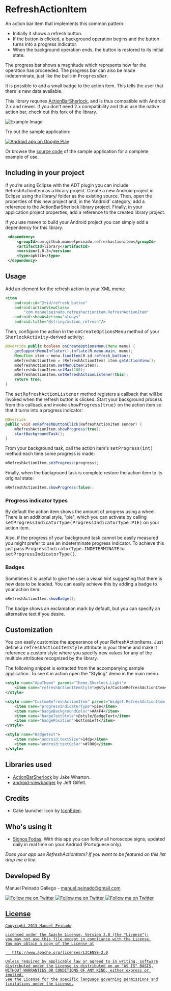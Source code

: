 RefreshActionItem
=================

An action bar item that implements this common pattern:

* Initially it shows a refresh button.
* If the button is clicked, a background operation begins and the button turns into a progress indicator.
* When the background operation ends, the button is restored to its initial state.

The progress bar shows a magnitude which represents how far the operation has proceeded. The progress bar can also be made indeterminate, just like the built-in <tt>ProgressBar</tt>.
 
It is possible to add a small badge to the action item. This tells the user that there is new data available.

This library requires [ActionBarSherlock][1], and is thus compatible with Android 2.x and newer. If you don't need 2.x compatibility and thus use the native action bar, check out [this fork][2] of the library.

![Example Image][3]

Try out the sample application:

<a href="https://play.google.com/store/apps/details?id=com.manuelpeinado.refreshactionitem.demo">
  <img alt="Android app on Google Play"
       src="https://developer.android.com/images/brand/en_app_rgb_wo_45.png" />
</a>

Or browse the [source code][4] of the sample application for a complete example of use.


Including in your project
-------------------------

If you’re using Eclipse with the ADT plugin you can include RefreshActionItem as a library project. Create a new Android project in Eclipse using the library/ folder as the existing source. Then, open the properties of this new project and, in the 'Android' category, add a reference to the ActionBarSherlock library project. Finally, in your application project properties, add a reference to the created library project.

If you use maven to build your Android project you can simply add a dependency for this library.

```xml
 <dependency>
     <groupId>com.github.manuelpeinado.refreshactionitem</groupId>
     <artifactId>library</artifactId>
     <version>1.0.3</version>
     <type>apklib</type>
 </dependency>
```

Usage
-----

Add an element for the refresh action to your XML menu:

```xml
<item
    android:id="@+id/refresh_button"          
    android:actionViewClass=
        "com.manuelpeinado.refreshactionitem.RefreshActionItem"
    android:showAsAction="always"
    android:title="@string/action_refresh"/>
```

Then, configure the action in the <tt>onCreateOptionsMenu</tt> method of your <tt>SherlockActivity</tt>-derived activity:

```java
@Override public boolean onCreateOptionsMenu(Menu menu) {
    getSupportMenuInflater().inflate(R.menu.main, menu);
    MenuItem item = menu.findItem(R.id.refresh_button);
    mRefreshActionItem = (RefreshActionItem) item.getActionView();
    mRefreshActionItem.setMenuItem(item);
    mRefreshActionItem.setMax(100);
    mRefreshActionItem.setRefreshActionListener(this);
    return true;
}
```

The <tt>setRefreshActionListener</tt> method registers a callback that will be invoked when the refresh button is clicked. Start your background process from this callback and invoke <tt>showProgress(true)</tt> on the action item so that it turns into a progress indicator:

```java
@Override
public void onRefreshButtonClick(RefreshActionItem sender) {
    mRefreshActionItem.showProgress(true);
    startBackgroundTask();
}
```

From your background task, call the action item's <tt>setProgress(int)</tt> method each time some progress is made:

```java
mRefreshActionItem.setProgress(progress);
```
    
Finally, when the background task is complete restore the action item to its original state:

```java
mRefreshActionItem.showProgress(false);
```

### Progress indicator types

By default the action item shows the amount of progress using a wheel. There is an additional style, "pie", which you can activate by calling <tt>setProgressIndicatorType(ProgressIndicatorType.PIE)</tt> on your action item.

Also, if the progress of your background task cannot be easily measured you might prefer to use an indeterminate progress indicator. To achieve this just pass <tt>ProgressIndicatorType.INDETERMINATE</tt> to <tt>setProgressIndicatorType()</tt>.

### Badges

Sometimes it is useful to give the user a visual hint suggesting that there is new data to be loaded. You can easily achieve this by adding a badge to your action item:

```java
mRefreshActionItem.showBadge();
```

The badge shows an exclamation mark by default, but you can specify an alternative text if you desire.


Customization
---------------------
You can easily customize the appearance of your RefreshActionItems. Just define a <tt>refreshActionItemStyle</tt> attribute in your theme and make it reference a custom style where you specify new values for any of the multiple attributes recognized by the library.

The following snippet is extracted from the accompanying sample application. To see it in action open the "Styling" demo in the main menu.

```xml
<style name="AppTheme" parent="Theme.Sherlock.Light">
    <item name="refreshActionItemStyle">@style/CustomRefreshActionItem</item>
</style>

<style name="CustomRefreshActionItem" parent="Widget.RefreshActionItem.Light">
    <item name="progressIndicatorType">pie</item>
    <item name="badgeBackgroundColor">#A4F4</item>
    <item name="badgeTextStyle">@style/BadgeText</item>
    <item name="badgePosition">bottomLeft</item>
</style>

<style name="BadgeText">
    <item name="android:textSize">14dp</item>
    <item name="android:textColor">#7000</item>
</style>
```

Libraries used
--------------------

* [ActionBarSherlock][1] by Jake Wharton.
* [android-viewbadger][5] by Jeff Gilfelt.

Credits
-------

* Cake launcher icon by [IconEden][6].

Who's using it
--------------

* [Signos Fodas][7]. With this app you can follow all horoscope signs, updated daily in real time on your Android (Portuguese only).

*Does your app use RefreshActionItem? If you want to be featured on this list drop me a line.*

Developed By
--------------------

Manuel Peinado Gallego - <manuel.peinado@gmail.com>

<a href="https://twitter.com/mpg2">
  <img alt="Follow me on Twitter"
       src="https://raw.github.com/ManuelPeinado/NumericPageIndicator/master/art/twitter.png" />
</a>
<a href="https://plus.google.com/106514622630861903655">
  <img alt="Follow me on Twitter"
       src="https://raw.github.com/ManuelPeinado/NumericPageIndicator/master/art/google-plus.png" />
</a>
<a href="http://www.linkedin.com/pub/manuel-peinado-gallego/1b/435/685">
  <img alt="Follow me on Twitter"
       src="https://raw.github.com/ManuelPeinado/NumericPageIndicator/master/art/linkedin.png" />

License
-----------

    Copyright 2013 Manuel Peinado

    Licensed under the Apache License, Version 2.0 (the "License");
    you may not use this file except in compliance with the License.
    You may obtain a copy of the License at

       http://www.apache.org/licenses/LICENSE-2.0

    Unless required by applicable law or agreed to in writing, software
    distributed under the License is distributed on an "AS IS" BASIS,
    WITHOUT WARRANTIES OR CONDITIONS OF ANY KIND, either express or implied.
    See the License for the specific language governing permissions and
    limitations under the License.




 [1]: http://actionbarsherlock.com
 [2]: https://github.com/ManuelPeinado/RefreshActionItem-Native
 [3]: https://raw.github.com/ManuelPeinado/RefreshActionItem/master/art/readme_pic.png
 [4]: https://github.com/ManuelPeinado/RefreshActionItem/tree/master/sample
 [5]: https://github.com/jgilfelt/android-viewbadger
 [6]: http://www.iconeden.com
 [7]: https://play.google.com/store/apps/details?id=com.contralabs.app.horoscoposignos
